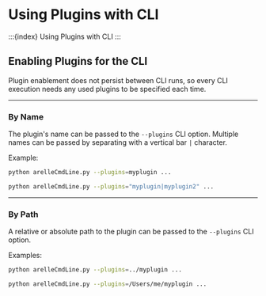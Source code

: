 # Using Plugins with CLI

:::{index} Using Plugins with CLI
:::

## Enabling Plugins for the CLI
Plugin enablement does not persist between CLI runs, 
so every CLI execution needs any used plugins to be specified each time.

[//]: # (TODO: link below --plugins mentions to CLI documentation once it's implemented)

___
### By Name
The plugin's name can be passed to the `--plugins` CLI option. Multiple names can be passed by separating with a vertical bar `|` character.

Example:
```bash
python arelleCmdLine.py --plugins=myplugin ...
```
```bash
python arelleCmdLine.py --plugins="myplugin|myplugin2" ...
```

___
### By Path
A relative or absolute path to the plugin can be passed to the `--plugins` CLI option.

Examples:
```bash
python arelleCmdLine.py --plugins=../myplugin ...
```
```bash
python arelleCmdLine.py --plugins=/Users/me/myplugin ...
```